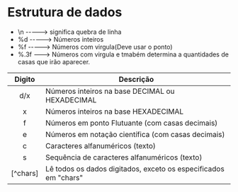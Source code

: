 # Estrutura de dados

- \n -----> significa quebra de linha
- %d -----> Números inteiros
- %f -----> Números com virgula(Deve usar o ponto)
- %.3f ---> Números com virgula e tmabém determina a quantidades de casas que irão aparecer.

| Digito | Descrição                                 |
|:------:|------------------------------------------|
|   d/x  | Números inteiros na base DECIMAL ou HEXADECIMAL |
|   x    | Números inteiros na base HEXADECIMAL    |
|   f    | Números em ponto Flutuante (com casas decimais) |
|   e    | Números em notação científica (com casas decimais) |
|   c    | Caracteres alfanuméricos (texto)         |
|   s    | Sequência de caracteres alfanuméricos (texto) |
| [^chars] | Lê todos os dados digitados, exceto os especificados em "chars" |
